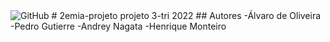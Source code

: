 <img alt="GitHub" src="https://img.shields.io/github/license/Alvaro-Siqueira-Silva/2emia-projeto">
# 2emia-projeto
projeto 3-tri 2022
## Autores
-Álvaro de Oliveira
-Pedro Gutierre
-Andrey Nagata
-Henrique Monteiro
